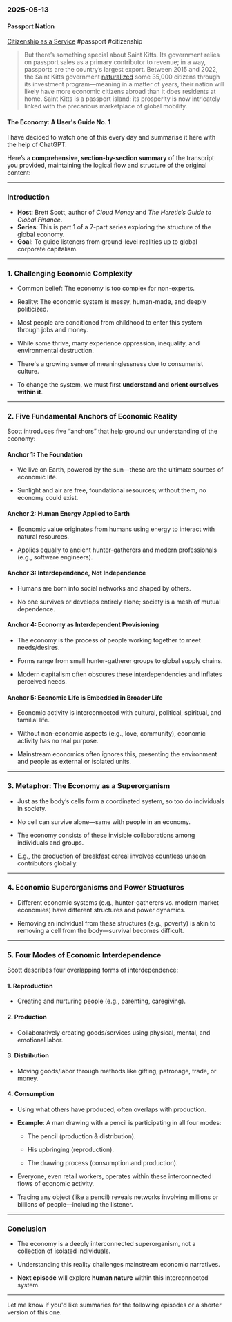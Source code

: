 ### 2025-05-13
#### Passport Nation
[Citizenship as a Service](https://www.combinationsmag.com/citizenship-as-a-service/) #passport #citizenship

> But there’s something special about Saint Kitts. Its government relies on passport sales as a primary contributor to revenue; in a way, passports are the country’s largest export. Between 2015 and 2022, the Saint Kitts government [naturalized](https://eur-lex.europa.eu/legal-content/EN/TXT/?uri=COM%3A2024%3A571%3AFIN&ref=combinationsmag.com) some 35,000 citizens through its investment program—meaning in a matter of years, their nation will likely have more economic citizens abroad than it does residents at home. Saint Kitts is a passport island: its prosperity is now intricately linked with the precarious marketplace of global mobility.

#### The Economy: A User's Guide No. 1

I have decided to watch one of this every day and summarise it here with the help of ChatGPT.

Here’s a **comprehensive, section-by-section summary** of the transcript you provided, maintaining the logical flow and structure of the original content:

---

### **Introduction**

- **Host**: Brett Scott, author of _Cloud Money_ and _The Heretic’s Guide to Global Finance_.
- **Series**: This is part 1 of a 7-part series exploring the structure of the global economy.
- **Goal**: To guide listeners from ground-level realities up to global corporate capitalism.
    

---

### **1. Challenging Economic Complexity**

- Common belief: The economy is too complex for non-experts.
    
- Reality: The economic system is messy, human-made, and deeply politicized.
    
- Most people are conditioned from childhood to enter this system through jobs and money.
    
- While some thrive, many experience oppression, inequality, and environmental destruction.
    
- There's a growing sense of meaninglessness due to consumerist culture.
    
- To change the system, we must first **understand and orient ourselves within it**.
    

---

### **2. Five Fundamental Anchors of Economic Reality**

Scott introduces five “anchors” that help ground our understanding of the economy:

#### **Anchor 1: The Foundation**

- We live on Earth, powered by the sun—these are the ultimate sources of economic life.
    
- Sunlight and air are free, foundational resources; without them, no economy could exist.
    

#### **Anchor 2: Human Energy Applied to Earth**

- Economic value originates from humans using energy to interact with natural resources.
    
- Applies equally to ancient hunter-gatherers and modern professionals (e.g., software engineers).
    

#### **Anchor 3: Interdependence, Not Independence**

- Humans are born into social networks and shaped by others.
    
- No one survives or develops entirely alone; society is a mesh of mutual dependence.
    

#### **Anchor 4: Economy as Interdependent Provisioning**

- The economy is the process of people working together to meet needs/desires.
    
- Forms range from small hunter-gatherer groups to global supply chains.
    
- Modern capitalism often obscures these interdependencies and inflates perceived needs.
    

#### **Anchor 5: Economic Life is Embedded in Broader Life**

- Economic activity is interconnected with cultural, political, spiritual, and familial life.
    
- Without non-economic aspects (e.g., love, community), economic activity has no real purpose.
    
- Mainstream economics often ignores this, presenting the environment and people as external or isolated units.
    

---

### **3. Metaphor: The Economy as a Superorganism**

- Just as the body’s cells form a coordinated system, so too do individuals in society.
    
- No cell can survive alone—same with people in an economy.
    
- The economy consists of these invisible collaborations among individuals and groups.
    
- E.g., the production of breakfast cereal involves countless unseen contributors globally.
    

---

### **4. Economic Superorganisms and Power Structures**

- Different economic systems (e.g., hunter-gatherers vs. modern market economies) have different structures and power dynamics.
    
- Removing an individual from these structures (e.g., poverty) is akin to removing a cell from the body—survival becomes difficult.
    

---

### **5. Four Modes of Economic Interdependence**

Scott describes four overlapping forms of interdependence:

#### **1. Reproduction**

- Creating and nurturing people (e.g., parenting, caregiving).
    

#### **2. Production**

- Collaboratively creating goods/services using physical, mental, and emotional labor.
    

#### **3. Distribution**

- Moving goods/labor through methods like gifting, patronage, trade, or money.
    

#### **4. Consumption**

- Using what others have produced; often overlaps with production.
    
- **Example**: A man drawing with a pencil is participating in all four modes:
    
    - The pencil (production & distribution).
        
    - His upbringing (reproduction).
        
    - The drawing process (consumption and production).
        
- Everyone, even retail workers, operates within these interconnected flows of economic activity.
    
- Tracing any object (like a pencil) reveals networks involving millions or billions of people—including the listener.
    

---

### **Conclusion**

- The economy is a deeply interconnected superorganism, not a collection of isolated individuals.
    
- Understanding this reality challenges mainstream economic narratives.
    
- **Next episode** will explore **human nature** within this interconnected system.
    

---

Let me know if you'd like summaries for the following episodes or a shorter version of this one.
